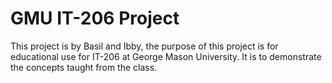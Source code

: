 # GMU IT-206 Project
This project is by Basil and Ibby, the purpose of this project is for educational use for
IT-206 at George Mason University. It is to demonstrate the concepts taught from the class.
